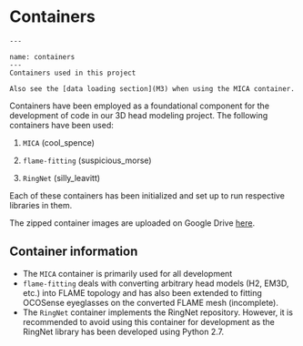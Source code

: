 # Containers

```{figure} /images/containers.png
---

name: containers
---
Containers used in this project
```

```{note}
Also see the [data loading section](M3) when using the MICA container.
```

<!-- ![containers](/images/containers.png) -->

Containers have been employed as a foundational component for the development of code in our 3D head modeling project. The following containers have been used:

1. ```MICA``` (cool_spence)

2. ```flame-fitting``` (suspicious_morse)

3. ```RingNet``` (silly_leavitt)

Each of these containers has been initialized and set up to run respective libraries in them.

The zipped container images are uploaded on Google Drive [here](https://drive.google.com/drive/folders/16td6ucSFobm5EyPJO-w6TFYxCs4RNsaN?usp=share_link).

## Container information
- The ```MICA``` container is primarily used for all development
- ```flame-fitting``` deals with converting arbitrary head models (H2, EM3D, etc.) into FLAME topology and has also been extended to fitting OCOSense eyeglasses on the converted FLAME mesh (incomplete).
- The ```RingNet``` container implements the RingNet repository. However, it is recommended to avoid using this container for development as the RingNet library has been developed using Python 2.7.